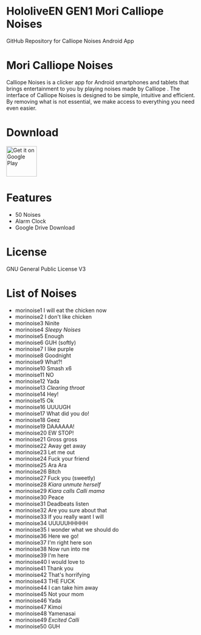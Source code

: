 # HololiveEN GEN1 Mori Calliope Noises 
 GitHub Repository for Calliope Noises Android App

# Mori Calliope Noises
Calliope Noises is a clicker app for Android smartphones and tablets that brings entertainment to you by playing noises made by Calliope .
The interface of Calliope Noises is designed to be simple, intuitive and efficient. By removing what is not essential, we make access to everything you need even easier.

# Download
[<img src="https://play.google.com/intl/en_us/badges/images/generic/en_badge_web_generic.png"
alt="Get it on Google Play"
height="80">](https://play.google.com/store/apps/details?id=com.yuzumin.morinoises)

# Features
* 50 Noises
* Alarm Clock
* Google Drive Download

# License
GNU General Public License V3

# List of Noises
* morinoise1  I will eat the chicken now
* morinoise2  I don't like chicken
* morinoise3  Ninite
* morinoise4  *Sleepy Noises*
* morinoise5  Enough
* morinoise6  GUH (softly)
* morinoise7  I like purple
* morinoise8  Goodnight
* morinoise9  What?!
* morinoise10 Smash x6
* morinoise11 NO
* morinoise12 Yada
* morinoise13 *Clearing throat*
* morinoise14 Hey!
* morinoise15 Ok
* morinoise16 UUUUGH
* morinoise17 What did you do!
* morinoise18 Geez
* morinoise19 DAAAAAA!
* morinoise20 EW STOP!
* morinoise21 Gross gross
* morinoise22 Away get away
* morinoise23 Let me out
* morinoise24 Fuck your friend
* morinoise25 Ara Ara
* morinoise26 Bitch
* morinoise27 Fuck you (sweetly)
* morinoise28 *Kiara unmute herself*
* morinoise29 *Kiara calls Calli mama*
* morinoise30 Peace
* morinoise31 Deadbeats listen
* morinoise32 Are you sure about that
* morinoise33 If you really want I will
* morinoise34 UUUUUHHHHH
* morinoise35 I wonder what we should do
* morinoise36 Here we go!
* morinoise37 I'm right here son
* morinoise38 Now run into me
* morinoise39 I'm here
* morinoise40 I would love to
* morinoise41 Thank you
* morinoise42 That's horrifying
* morinoise43 THE FUCK
* morinoise44 I can take him away
* morinoise45 Not your mom
* morinoise46 Yada
* morinoise47 Kimoi
* morinoise48 Yamenasai
* morinoise49 *Excited Calli*
* morinoise50 GUH
